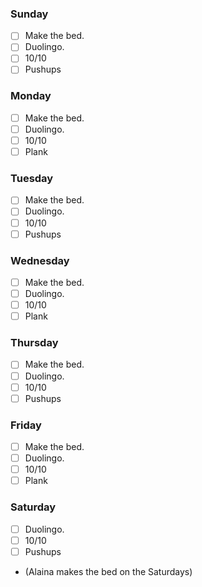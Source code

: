 ### Sunday

- [ ] Make the bed.
- [ ] Duolingo.
- [ ] 10/10
- [ ] Pushups

### Monday

- [ ] Make the bed.
- [ ] Duolingo.
- [ ] 10/10
- [ ] Plank

### Tuesday

- [ ] Make the bed.
- [ ] Duolingo.
- [ ] 10/10
- [ ] Pushups

### Wednesday

- [ ] Make the bed.
- [ ] Duolingo.
- [ ] 10/10
- [ ] Plank

### Thursday

- [ ] Make the bed.
- [ ] Duolingo.
- [ ] 10/10
- [ ] Pushups

### Friday

- [ ] Make the bed.
- [ ] Duolingo.
- [ ] 10/10
- [ ] Plank

### Saturday

- [ ] Duolingo.
- [ ] 10/10
- [ ] Pushups
- (Alaina makes the bed on the Saturdays)